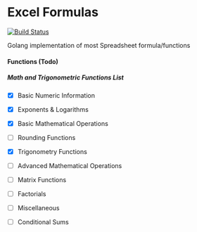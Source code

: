 # Excel Formulas

[![Build Status](https://travis-ci.org/TaperBox/formulas.svg?branch=master)](https://travis-ci.org/TaperBox/formulas)

Golang implementation of most Spreadsheet formula/functions

#### Functions (Todo)

##### Math and Trigonometric Functions List 	  
- [x] Basic Numeric Information
- [x] Exponents & Logarithms				  
- [x] Basic Mathematical Operations			  
- [ ] Rounding Functions	                  
- [x] Trigonometry Functions				  
- [ ] Advanced Mathematical Operations		  
- [ ] Matrix Functions						                    
- [ ] Factorials							  
- [ ] Miscellaneous     					  
- [ ] Conditional Sums 						  



    